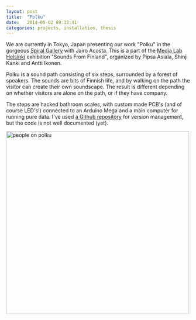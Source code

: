 ```yaml
---
layout: post
title:  "Polku"
date:   2014-05-02 09:32:41
categories: projects, installation, thesis
---
```

We are currently in Tokyo, Japan presenting our work "Polku" in the gorgeous [Spiral Gallery](http://www.spiral.co.jp) with Jairo Acosta. This is a part of the [Media Lab Helsinki](http://mlab.taik.fi) exhibition "Sounds From Finland", organized by Pipsa Asiala, Shinji Kanki and Antti Ikonen.

Polku is a sound path consisting of six steps, surrounded by a forest of speakers. The sounds are bits of Finnish life, and by walking on the path the visitor can create their own soundscape. The result is different depending on whether visitors are alone on the path, or if they have company.

The steps are hacked bathroom scales, with custom made PCB's (and of course LED's!) connected to an Arduino Mega and a main computer for running pure data. I've used [a Github repository](http://www.github.com/vatte/polku) for version management, but the code is not well documented (yet).

<img src="{{ site.url }}/img/polku1.jpg" width=500 alt="people on polku"/>